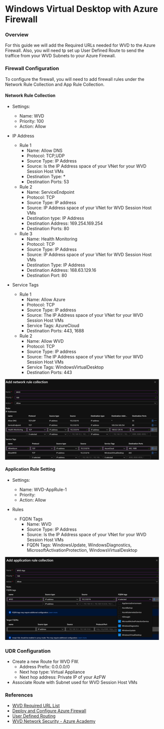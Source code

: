 # Windows Virtual Desktop with Azure Firewall

### Overview
For this guide we will add the Required URLs needed for WVD to the Azure Firewall. Also, you will need tp set up User Defined Route to send the traffice from your WVD Subnets to your Azure Firewall.  

### Firewall Configuration
To configure the firewall, you will need to add firewall rules under the Network Rule Collection and App Rule Collection. 

#### Network Rule Collection
* Settings: 
    * Name: WVD
    * Priority: 100
    * Action: Allow

* IP Address
    * Rule 1
        * Name: Allow DNS
        * Protocol: TCP,UDP
        * Source Type: IP Address
        * Source: Is the IP Address space of your VNet for your WVD Session Host VMs
        * Destination Type: *
        * Destination Ports: 53
    * Rule 2
        * Name: ServiceEndpoint
        * Protocol: TCP
        * Source Type: IP address
        * Source: IP Address space of your VNet for WVD Session Host VMs
        * Destination type: IP Address
        * Destination Address: 169.254.169.254
        * Destination Ports: 80
    * Rule 3
        * Name: Health Monitoring
        * Protocol: TCP
        * Source Type: IP Address
        * Source: IP Address space of your VNet for WVD Session Host VMs
        * Destination Type: IP Address
        * Destination Address: 168.63.129.16
        * Destination Port: 80
        
* Service Tags
    * Rule 1
        * Name: Allow Azure
        * Protocol: TCP
        * Source Type: IP address
        * Source: The IP Address space of your VNet for your WVD Session Host VMs
        * Service Tags: AzureCloud
        * Destination Ports: 443, 1688
    * Rule 2
        * Name: Allow WVD
        * Protocol: TCP
        * Source Type: IP address
        * Source: The IP Address space of your VNet for your WVD Session Host VMs
        * Service Tags: WindowsVirtualDesktop
        * Destination Ports: 443

![NetRules Diagram](./Images/netrule.png)

#### Application Rule Setting
* Settings: 
    * Name: WVD-AppRule-1
    * Priority: 
    * Action: Allow

* Rules
    * FQDN Tags
        * Name: WVD
        * Source Type: IP Address
        * Source: Is the IP Address space of your VNet for your WVD Session Host VMs
        * FQDN Tags: WindowsUpdate, WindowsDiagnostics, MicrosoftActivationProtection, WindowsVirtualDesktop

![App Diagram](./Images/apprule.png)


### UDR Configuration
* Create a new Route for WVD FW. 
    * Address Prefix: 0.0.0.0/0
    * Next hop type: Virtual Appliance
    * Next hop address: Private IP of your AzFW
* Associate Route with Subnet used for WVD Session Host VMs


### References
* [WVD Required URL List](https://docs.microsoft.com/en-us/azure/virtual-desktop/safe-url-list)
* [Deploy and Configure Azure Firewall](https://docs.microsoft.com/en-us/azure/firewall/tutorial-firewall-deploy-portal)
* [User Defined Routing](https://docs.microsoft.com/en-us/azure/virtual-network/virtual-networks-udr-overview#user-defined)
* [WVD Network Security - Azure Academy](https://www.youtube.com/watch?v=up90eL2Bbho&list=PL-V4YVm6AmwXGvQ46W8mHkpvm6S5IIitK&index=12)
